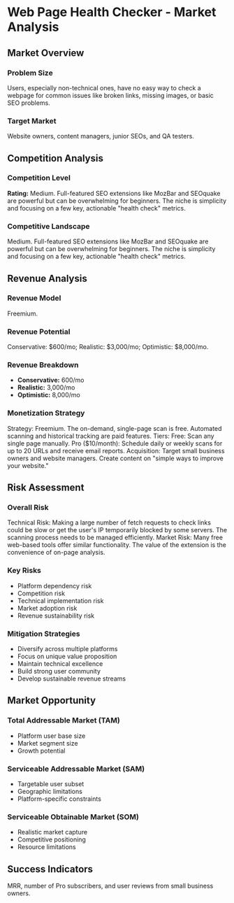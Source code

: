 # Web Page Health Checker - Market Analysis

## Market Overview

### Problem Size
Users, especially non-technical ones, have no easy way to check a webpage for common issues like broken links, missing images, or basic SEO problems.

### Target Market
Website owners, content managers, junior SEOs, and QA testers.

## Competition Analysis

### Competition Level
**Rating:** Medium. Full-featured SEO extensions like MozBar and SEOquake are powerful but can be overwhelming for beginners. The niche is simplicity and focusing on a few key, actionable "health check" metrics.

### Competitive Landscape
Medium. Full-featured SEO extensions like MozBar and SEOquake are powerful but can be overwhelming for beginners. The niche is simplicity and focusing on a few key, actionable "health check" metrics.

## Revenue Analysis

### Revenue Model
Freemium.

### Revenue Potential
Conservative: $600/mo; Realistic: $3,000/mo; Optimistic: $8,000/mo.

### Revenue Breakdown
- **Conservative:** 600/mo
- **Realistic:** 3,000/mo
- **Optimistic:** 8,000/mo

### Monetization Strategy
Strategy: Freemium. The on-demand, single-page scan is free. Automated scanning and historical tracking are paid features. Tiers: Free: Scan any single page manually. Pro ($10/month): Schedule daily or weekly scans for up to 20 URLs and receive email reports. Acquisition: Target small business owners and website managers. Create content on "simple ways to improve your website."

## Risk Assessment

### Overall Risk
Technical Risk: Making a large number of fetch requests to check links could be slow or get the user's IP temporarily blocked by some servers. The scanning process needs to be managed efficiently. Market Risk: Many free web-based tools offer similar functionality. The value of the extension is the convenience of on-page analysis.

### Key Risks
- Platform dependency risk
- Competition risk
- Technical implementation risk
- Market adoption risk
- Revenue sustainability risk

### Mitigation Strategies
- Diversify across multiple platforms
- Focus on unique value proposition
- Maintain technical excellence
- Build strong user community
- Develop sustainable revenue streams

## Market Opportunity

### Total Addressable Market (TAM)
- Platform user base size
- Market segment size
- Growth potential

### Serviceable Addressable Market (SAM)
- Targetable user subset
- Geographic limitations
- Platform-specific constraints

### Serviceable Obtainable Market (SOM)
- Realistic market capture
- Competitive positioning
- Resource limitations

## Success Indicators
MRR, number of Pro subscribers, and user reviews from small business owners.
